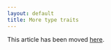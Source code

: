```yaml
---
layout: default
title: More type traits
---
```


This article has been moved [here].

 [here]: /cxx11/2012/05/28/type-traits-galore.html



